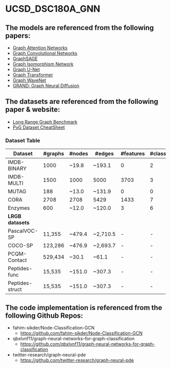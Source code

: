 # UCSD_DSC180A_GNN

## The models are referenced from the following papers:
- [Graph Attention Networks](https://arxiv.org/abs/1710.10903)
- [Graph Convolutional Networks](https://arxiv.org/abs/1609.02907)
- [GraphSAGE](https://arxiv.org/abs/1706.02216)
- [Graph Isomorphism Network](https://openreview.net/forum?id=ryGs6iA5Km)
- [Graph U-Net](https://arxiv.org/abs/1905.05178)
- [Graph Transformer](https://arxiv.org/abs/2012.09699)
- [Graph WaveNet](https://arxiv.org/abs/1904.07785)
- [GRAND: Graph Neural Diffusion](https://arxiv.org/abs/2106.10934)

## The datasets are referenced from the following paper & website:
- [Long Range Graph Benchmark](https://arxiv.org/abs/2206.08164)
- [PyG Dataset CheatSheet](https://pytorch-geometric.readthedocs.io/en/latest/notes/data_cheatsheet.html)

### Dataset Table
| Dataset | #graphs | #nodes | #edges | #features | #classes/#tasks |
| --- | --- | --- | --- | --- | --- |
| IMDB-BINARY | 1000 | ~19.8 | ~193.1 | 0 | 2 |
| IMDB-MULTI | 1500 | 1000 | 5000 | 3703 | 3 |
| MUTAG | 188 | ~13.0 | ~131.9 | 0 | 0 |
| CORA | 2708 | 2708 | 5429 | 1433 | 7 |
| Enzymes | 600 | ~12.0 | ~120.0 | 3 | 6 |
| <b> LRGB datasets </b> |  |  |  |  |  |
| PascalVOC-SP | 11,355 | ~479.4 | ~2,710.5 | - | - |
| COCO-SP | 123,286 | ~476.9 | ~2,693.7 | - | - |
| PCQM-Contact | 529,434 | ~30.1 | ~61.1 | - | - |
| Peptides-func | 15,535 | ~151.0 | ~307.3 | - | - |
| Peptides-struct | 15,535 | ~151.0 | ~307.3 | - | - |



## The code implementation is referenced from the following Github Repos:
- fahim-sikder/Node-Classification-GCN
    - https://github.com/fahim-sikder/Node-Classification-GCN
- qbxlvnf11/graph-neural-networks-for-graph-classification
    - https://github.com/qbxlvnf11/graph-neural-networks-for-graph-classification
- twitter-research/graph-neural-pde
    - https://github.com/twitter-research/graph-neural-pde

